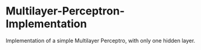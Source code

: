 # Multilayer-Perceptron-Implementation
Implementation of a simple Multilayer Perceptro, with only one hidden layer.
